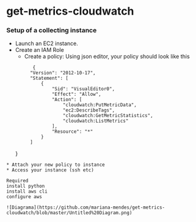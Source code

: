 # get-metrics-cloudwatch


### Setup of a collecting instance
 
* Launch an EC2 instance. 
* Create an IAM Role 
    * Create a policy: 
      Using json editor, your policy should look like this
      ```
         {
        "Version": "2012-10-17",
        "Statement": [
            {
                "Sid": "VisualEditor0",
                "Effect": "Allow",
                "Action": [
                    "cloudwatch:PutMetricData",
                    "ec2:DescribeTags",
                    "cloudwatch:GetMetricStatistics",
                    "cloudwatch:ListMetrics"
                ],
                "Resource": "*"
            }
        ]
    }
 ```
* Attach your new policy to instance
* Access your instance (ssh etc)

Required 
install python
install aws cli
configure aws 
  
![Diagrama](https://github.com/mariana-mendes/get-metrics-cloudwatch/blob/master/Untitled%20Diagram.png)
